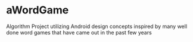 # aWordGame
Algorithm Project utilizing Android design concepts inspired by many well done word games that have came out in the past few years
